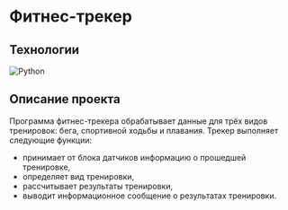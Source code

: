 # Фитнес-трекер

## Технологии

![Python](https://img.shields.io/badge/python-3670A0?style=for-the-badge&logo=python&logoColor=ffdd54)

## Описание проекта

Программа фитнес-трекера обрабатывает данные для трёх видов тренировок: бега, спортивной ходьбы и плавания. 
Трекер выполняет следующие функции:
- принимает от блока датчиков информацию о прошедшей тренировке,
- определяет вид тренировки,
- рассчитывает результаты тренировки,
- выводит информационное сообщение о результатах тренировки.
